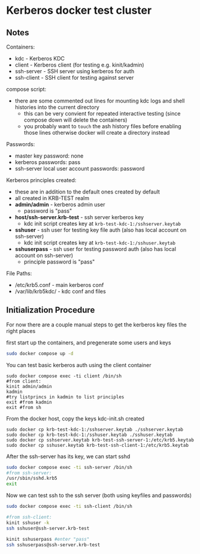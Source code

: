 # Kerberos docker test cluster

## Notes

Containers:
- kdc - Kerberos KDC
- client - Kerberos client (for testing e.g. kinit/kadmin)
- ssh-server - SSH server using kerberos for auth
- ssh-client - SSH client for testing against server

compose script:
- there are some commented out lines for mounting kdc logs and shell histories into the current directory
  - this can be very convient for repeated interactive testing (since compose down will delete the containers)
  - you probably want to `touch` the ash history files before enabling those lines otherwise docker will create a directory instead

Passwords:
- master key password: none
- kerberos passwords: pass
- ssh-server local user account passwords: password

Kerberos principles created:
- these are in addition to the default ones created by default
- all created in KRB-TEST realm
- **admin/admin** - kerberos admin user
  - password is "pass"
- **host/ssh-server.krb-test** - ssh server kerberos key
  - kdc init script creates key at `krb-test-kdc-1:/sshserver.keytab`
- **sshuser** - ssh user for testing key file auth (also has local account on ssh-server)
  - kdc init script creates key at `krb-test-kdc-1:/sshuser.keytab`
- **sshuserpass** - ssh user for testing password auth (also has local account on ssh-server)
  - principle password is "pass"

File Paths:
- /etc/krb5.conf - main kerberos conf
- /var/lib/krb5kdc/ - kdc conf and files


## Initialization Procedure

For now there are a couple manual steps to get the kerberos key files the right places


first start up the containers, and pregenerate some users and keys

```bash
sudo docker compose up -d
```


You can test basic kerberos auth using the client container
```
sudo docker compose exec -ti client /bin/sh
#from client:
kinit admin/admin
kadmin
#try listprincs in kadmin to list principles
exit #from kadmin
exit #from sh
```


From the docker host, copy the keys kdc-init.sh created
```
sudo docker cp krb-test-kdc-1:/sshserver.keytab ./sshserver.keytab
sudo docker cp krb-test-kdc-1:/sshuser.keytab ./sshuser.keytab
sudo docker cp sshserver.keytab krb-test-ssh-server-1:/etc/krb5.keytab
sudo docker cp sshuser.keytab krb-test-ssh-client-1:/etc/krb5.keytab
```

After the ssh-server has its key, we can start sshd

```bash
sudo docker compose exec -ti ssh-server /bin/sh
#from ssh-server:
/usr/sbin/sshd.krb5
exit
```

Now we can test ssh to the ssh server (both using keyfiles and passwords)

```bash
sudo docker compose exec -ti ssh-client /bin/sh

#from ssh-client:
kinit sshuser -k
ssh sshuser@ssh-server.krb-test

kinit sshuserpass #enter "pass"
ssh sshuserpass@ssh-server.krb-test
```

